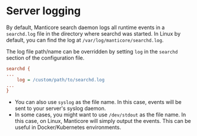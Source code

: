 # Server logging

By default, Manticore search daemon logs all runtime events in a `searchd.log` file in the directory where searchd was started. In Linux by default, you can find the log at `/var/log/manticore/searchd.log`.

The log file path/name can be overridden by setting `log` in the `searchd` section of the configuration file.

```ini
searchd {
...
    log = /custom/path/to/searchd.log
...
}
```

* You can also use `syslog` as the file name. In this case, events will be sent to your server's syslog daemon.
* In some cases, you might want to use `/dev/stdout` as the file name. In this case, on Linux, Manticore will simply output the events. This can be useful in Docker/Kubernetes environments.


<!-- proofread -->